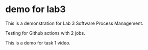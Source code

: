 # demo for lab3

This is a demonstration for Lab 3 Software Process Management.

Testing for Github actions with 2 jobs.

This is a demo for task 1 video.